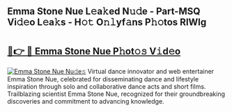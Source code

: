 ## Emma Stone Nue L𝚎a𝚔ed N𝚞𝚍e - Part-MSQ Vi𝚍𝚎o L𝚎a𝚔s - H𝚘𝚝 O𝚗𝚕yf𝚊ns P𝚑𝚘tos RIWIg

# <h2><a href="http://kfeps4.oniu.top/?m=Emma+Stone+Nue">🔗👉 🔴 Emma Stone Nue P𝚑ot𝚘𝚜 V𝚒d𝚎o</a></h2>

[![Emma Stone Nue Nu𝚍e𝚜](https://i.imgur.com/0qMVB7G.gif)](http://kfeps4.oniu.top/?m=Emma+Stone+Nue)
Virtual dance innovator and web entertainer Emma Stone Nue, celebrated for disseminating dance and lifestyle inspiration through solo and collaborative dance acts and short films. Trailblazing scientist Emma Stone Nue, recognized for their groundbreaking discoveries and commitment to advancing knowledge.  
